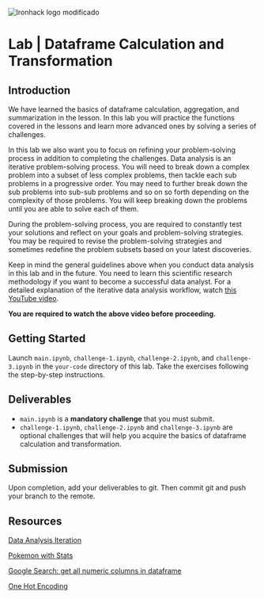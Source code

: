 ![Ironhack logo](https://i.imgur.com/1QgrNNw.png) modificado

# Lab | Dataframe Calculation and Transformation

## Introduction

We have learned the basics of dataframe calculation, aggregation, and summarization in the lesson. In this lab you will practice the functions covered in the lessons and learn more advanced ones by solving a series of challenges.

In this lab we also want you to focus on refining your problem-solving process in addition to completing the challenges. Data analysis is an iterative problem-solving process. You will need to break down a complex problem into a subset of less complex problems, then tackle each sub problems in a progressive order. You may need to further break down the sub problems into sub-sub problems and so on so forth depending on the complexity of those problems. You will keep breaking down the problems until you are able to solve each of them.

During the problem-solving process, you are required to constantly test your solutions and reflect on your goals and problem-solving strategies. You may be required to revise the problem-solving strategies and sometimes redefine the problem subsets based on your latest discoveries.

Keep in mind the general guidelines above when you conduct data analysis in this lab and in the future. You need to learn this scientific research methodology if you want to become a successful data analyst. For a detailed explanation of the iterative data analysis workflow, watch [this YouTube video](https://www.youtube.com/watch?v=xOomNicqbkk).

**You are required to watch the above video before proceeding.**

## Getting Started

Launch `main.ipynb`, `challenge-1.ipynb`, `challenge-2.ipynb`, and `challenge-3.ipynb` in the `your-code` directory of this lab. Take the exercises following the step-by-step instructions.

## Deliverables

* `main.ipynb` is a **mandatory challenge** that you must submit. 
* `challenge-1.ipynb`, `challenge-2.ipynb` and `challenge-3.ipynb` are optional challenges that will help you acquire the basics of dataframe calculation and transformation. 

## Submission

Upon completion, add your deliverables to git. Then commit git and push your branch to the remote.

## Resources

[Data Analysis Iteration](https://www.youtube.com/watch?v=xOomNicqbkk)

[Pokemon with Stats](https://www.kaggle.com/abcsds/pokemon)

[Google Search: get all numeric columns in dataframe](https://www.google.com/search?q=pandas+dataframe+get+all+numeric+columns)

[One Hot Encoding](https://hackernoon.com/what-is-one-hot-encoding-why-and-when-do-you-have-to-use-it-e3c6186d008f)
